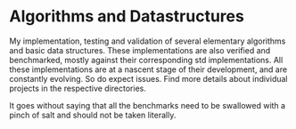 # Algorithms and Datastructures

My implementation, testing and validation of several elementary algorithms and basic data structures. These implementations are also verified and benchmarked, mostly against their corresponding std implementations. All these implementations are at a nascent stage of their development, and are constantly evolving. So do expect issues. Find more details about individual projects in the respective directories.

It goes without saying that all the benchmarks need to be swallowed with a pinch of salt and should not be taken literally. 
